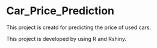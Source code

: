 # Car_Price_Prediction

This project is creatd for predicting the price of used cars.

This project is developed by using R and Rshiny.
